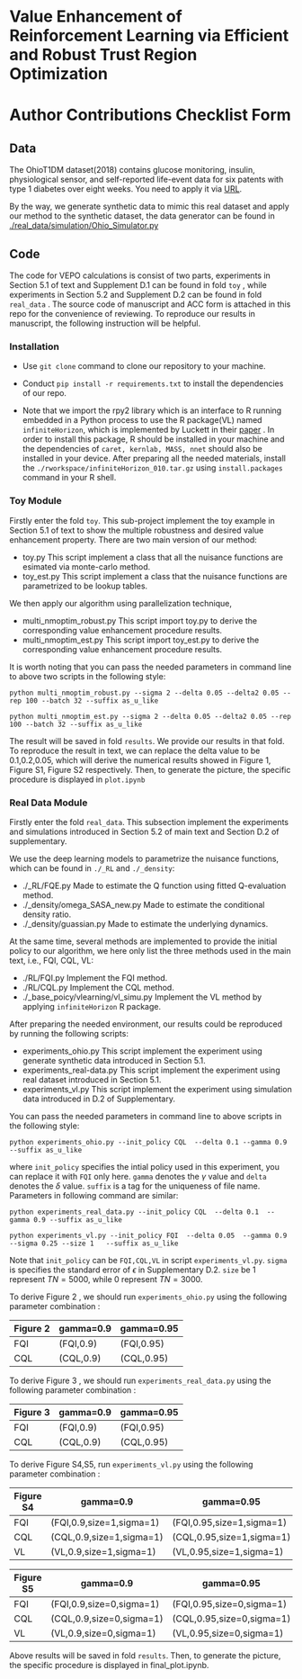 # Value Enhancement of Reinforcement Learning via Efficient and Robust Trust Region Optimization


# Author Contributions Checklist Form

## Data

The OhioT1DM dataset(2018) contains glucose monitoring, insulin, physiological sensor, and self-reported life-event data for six patents with type 1 diabetes over eight weeks. You need to apply it via [URL](http://smarthealth.cs.ohio.edu/OhioT1DM-dataset.html).

By the way, we generate synthetic data to mimic this real dataset and apply our method to the synthetic dataset, the data generator can be found in [./real_data/simulation/Ohio_Simulator.py](./real_data/simulation/Ohio_Simulator.py)

## Code

The code for VEPO calculations is consist of two parts, experiments in Section 5.1 of text and Supplement D.1 can be found in  fold ```toy``` , while experiments in Section 5.2 and Supplement D.2 can be found in fold ```real_data``` . The source code of manuscript and ACC form is attached in this repo for the convenience of reviewing. To reproduce our results in manuscript, the following instruction will be helpful.
### Installation
* Use `git clone` command to clone our repository to your machine.
* Conduct `pip install -r requirements.txt` to install the dependencies of our repo.

* Note that we  import the rpy2 library which is an interface to R running embedded in a Python process to use the R package(VL) named `infiniteHorizon`, which is implemented by Luckett in their [paper](https://www.tandfonline.com/doi/10.1080/01621459.2018.1537919) . In order to install this package, R should be installed in your machine  and the dependencies of `caret, kernlab, MASS, nnet` should also be installed in your device. After preparing all the needed materials, install the `./rworkspace/infiniteHorizon_010.tar.gz` using `install.packages` command in your R shell.

### Toy Module
Firstly enter the fold `toy`.
This sub-project implement the toy example in Section 5.1 of text to show the multiple robustness and desired value enhancement property.
There are two main version of our method:
* toy.py This script implement a class that all the nuisance functions are esimated via monte-carlo method.
* toy_est.py This script implement a class that the nuisance functions are parametrized to be lookup tables.

We then apply our algorithm using parallelization technique,
* multi_nmoptim_robust.py This script import toy.py to derive the corresponding value enhancement procedure results.
* multi_nmoptim_est.py This script import toy_est.py to derive the corresponding value enhancement procedure results.

It is worth noting that you can pass the needed parameters in command line to above two scripts in the following style:

    python multi_nmoptim_robust.py --sigma 2 --delta 0.05 --delta2 0.05 --rep 100 --batch 32 --suffix as_u_like

    python multi_nmoptim_est.py --sigma 2 --delta 0.05 --delta2 0.05 --rep 100 --batch 32 --suffix as_u_like

The result will be saved in fold `results`. We provide our results in that fold.
To reproduce the result in text, we can replace the delta value to be 0.1,0.2,0.05, which will derive the numerical  results showed in Figure 1, Figure S1, Figure S2 respectively.
Then, to generate the picture, the specific procedure is displayed in `plot.ipynb `

### Real Data Module
Firstly enter the fold `real_data`.
This subsection implement the experiments and simulations introduced in Section 5.2 of main text and Section D.2 of supplementary. 

We use the deep learning models to parametrize the nuisance functions, which can be found in `./_RL` and `./_density`:
* ./_RL/FQE.py Made to estimate the Q function using fitted Q-evaluation method.
* ./_density/omega_SASA_new.py Made to estimate the conditional density ratio.
* ./_density/guassian.py Made to estimate the underlying dynamics.

At the same time, several methods are implemented to provide the initial policy to our algorithm, we here only list the three methods used in the main text, i.e., FQI, CQL, VL:
* ./RL/FQI.py Implement the FQI method.
* ./RL/CQL.py Implement the CQL method.
* ./_base_poicy/vlearning/vl_simu.py Implement the VL method by applying `infiniteHorizon` R package. 



After preparing the needed environment,  our results could be reproduced by running the following scripts:
* experiments_ohio.py This script implement the experiment using generate synthetic data introduced in Section 5.1.
* experiments_real-data.py This script implement the experiment using real dataset introduced in Section 5.1.
* experiments_vl.py This script implement the experiment using simulation data introduced in D.2 of Supplementary.

You can pass the needed parameters in command line to above  scripts in the following style:

    
    python experiments_ohio.py --init_policy CQL  --delta 0.1 --gamma 0.9 --suffix as_u_like 

where `init_policy` specifies the intial policy used in this experiment, you can replace it with `FQI` only here. `gamma` denotes the $\gamma$ value and `delta` denotes the $\delta$ value. `suffix` is a tag for the uniqueness of file name. Parameters in  following command are similar:

    python experiments_real_data.py --init_policy CQL  --delta 0.1  --gamma 0.9 --suffix as_u_like 

    python experiments_vl.py --init_policy FQI  --delta 0.05  --gamma 0.9 --sigma 0.25 --size 1   --suffix as_u_like

Note that `init_policy` can be `FQI,CQL,VL` in script `experiments_vl.py`. `sigma` is specifies the standard error of $\epsilon$ in Supplementary D.2. `size`  be 1 represent $TN = 5000$, while 0 represent $TN = 3000$.

To derive Figure 2 , we should run `experiments_ohio.py` using the following parameter combination :

| Figure 2 | gamma=0.9 | gamma=0.95 |
| ------ | ------ | ------ |
| FQI| (FQI,0.9) | (FQI,0.95) |
| CQL | (CQL,0.9) | (CQL,0.95) |

To derive Figure 3 , we should run `experiments_real_data.py` using the following parameter combination :

| Figure 3 | gamma=0.9 | gamma=0.95 |
| ------ | ------ | ------ |
| FQI| (FQI,0.9) | (FQI,0.95) |
| CQL | (CQL,0.9) | (CQL,0.95) |

To derive Figure S4,S5,  run `experiments_vl.py` using the following parameter combination :

| Figure S4 | gamma=0.9 | gamma=0.95 |
| ------ | ------ | ------ |
| FQI| (FQI,0.9,size=1,sigma=1) | (FQI,0.95,size=1,sigma=1) |
| CQL | (CQL,0.9,size=1,sigma=1) | (CQL,0.95,size=1,sigma=1) |
| VL | (VL,0.9,size=1,sigma=1) | (VL,0.95,size=1,sigma=1) |

| Figure S5 | gamma=0.9 | gamma=0.95 |
| ------ | ------ | ------ |
| FQI| (FQI,0.9,size=0,sigma=1) | (FQI,0.95,size=0,sigma=1) |
| CQL | (CQL,0.9,size=0,sigma=1) | (CQL,0.95,size=0,sigma=1) |
| VL | (VL,0.9,size=0,sigma=1) | (VL,0.95,size=0,sigma=1) |


Above results will be saved in fold `results`. Then, to generate the picture, the specific procedure is displayed in final_plot.ipynb.
